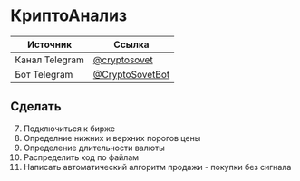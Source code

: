 # КриптоАнализ

Источник | Ссылка
---|---
Канал Telegram | [@cryptosovet](https://t.me/cryptosovet)
Бот Telegram | [@CryptoSovetBot](https://t.me/CryptoSovetBot)

Сделать
---
7. Подключиться к бирже
10. Определние нижних и верхних порогов цены
11. Определение длительности валюты
12. Распределить код по файлам
4. Написать автоматический алгоритм продажи - покупки без сигнала
